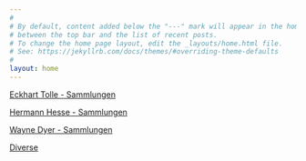 ```yaml
---
#
# By default, content added below the "---" mark will appear in the home page
# between the top bar and the list of recent posts.
# To change the home page layout, edit the _layouts/home.html file.
# See: https://jekyllrb.com/docs/themes/#overriding-theme-defaults
#
layout: home
---
```


[Eckhart Tolle - Sammlungen](./eTolle.html)

[Hermann Hesse - Sammlungen](./hHesse.html)

[Wayne Dyer - Sammlungen](./wDyer.html)

[Diverse](./various.html)
